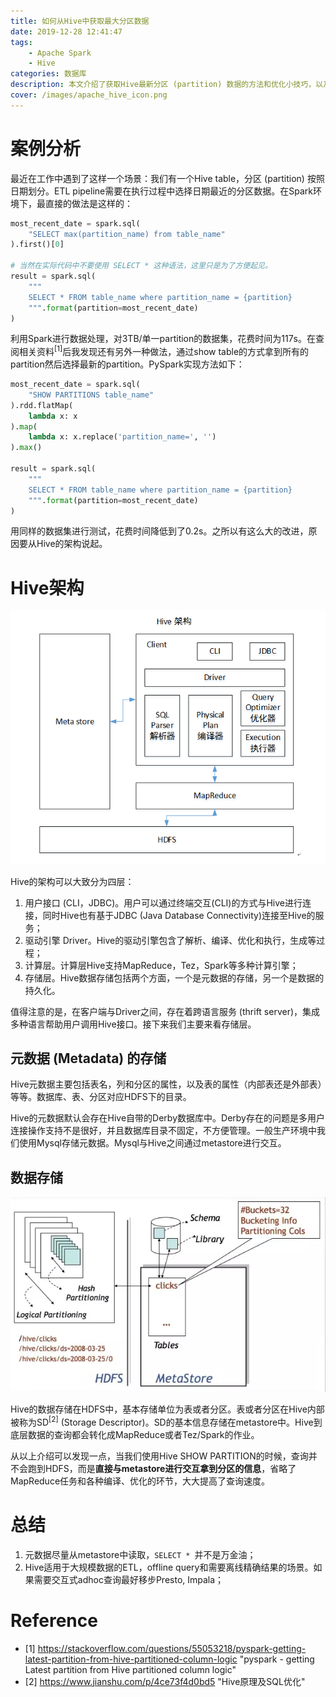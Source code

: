 ```yaml
---
title: 如何从Hive中获取最大分区数据
date: 2019-12-28 12:41:47
tags:
	- Apache Spark
	- Hive
categories: 数据库
description: 本文介绍了获取Hive最新分区 (partition) 数据的方法和优化小技巧，以及背后的原理。
cover: /images/apache_hive_icon.png
---
```


# 案例分析
最近在工作中遇到了这样一个场景：我们有一个Hive table，分区 (partition) 按照日期划分。ETL pipeline需要在执行过程中选择日期最近的分区数据。在Spark环境下，最直接的做法是这样的：

```python
most_recent_date = spark.sql(
	"SELECT max(partition_name) from table_name"
).first()[0]

# 当然在实际代码中不要使用 SELECT * 这种语法，这里只是为了方便起见。
result = spark.sql(
	"""
	SELECT * FROM table_name where partition_name = {partition}
	""".format(partition=most_recent_date)
)
```

利用Spark进行数据处理，对3TB/单一partition的数据集，花费时间为117s。在查阅相关资料<sup>[1]</sup>后我发现还有另外一种做法，通过show table的方式拿到所有的partition然后选择最新的partition。PySpark实现方法如下：

```python
most_recent_date = spark.sql(
	"SHOW PARTITIONS table_name"
).rdd.flatMap(
	lambda x: x
).map(
	lambda x: x.replace('partition_name=', '')
).max()

result = spark.sql(
	"""
	SELECT * FROM table_name where partition_name = {partition}
	""".format(partition=most_recent_date)
)
```

用同样的数据集进行测试，花费时间降低到了0.2s。之所以有这么大的改进，原因要从Hive的架构说起。

# Hive架构
![Hive Architecture](/images/hive_arch.png "Hive Architecture")

Hive的架构可以大致分为四层：

1. 用户接口 (CLI，JDBC)。用户可以通过终端交互(CLI)的方式与Hive进行连接，同时Hive也有基于JDBC (Java Database Connectivity)连接至Hive的服务；
2. 驱动引擎 Driver。Hive的驱动引擎包含了解析、编译、优化和执行，生成等过程；
3. 计算层。计算层Hive支持MapReduce，Tez，Spark等多种计算引擎；
4. 存储层。Hive数据存储包括两个方面，一个是元数据的存储，另一个是数据的持久化。

值得注意的是，在客户端与Driver之间，存在着跨语言服务 (thrift server)，集成多种语言帮助用户调用Hive接口。接下来我们主要来看存储层。

## 元数据 (Metadata) 的存储
Hive元数据主要包括表名，列和分区的属性，以及表的属性（内部表还是外部表）等等。数据库、表、分区对应HDFS下的目录。

Hive的元数据默认会存在Hive自带的Derby数据库中。Derby存在的问题是多用户连接操作支持不是很好，并且数据库目录不固定，不方便管理。一般生产环境中我们使用Mysql存储元数据。Mysql与Hive之间通过metastore进行交互。

## 数据存储
![Hive Data Model](/images/hive_data_model.png "Hive Data Model")

Hive的数据存储在HDFS中，基本存储单位为表或者分区。表或者分区在Hive内部被称为SD<sup>[2]</sup> (Storage Descriptor)。SD的基本信息存储在metastore中。Hive到底层数据的查询都会转化成MapReduce或者Tez/Spark的作业。

从以上介绍可以发现一点，当我们使用Hive SHOW PARTITION的时候，查询并不会跑到HDFS，而是**直接与metastore进行交互拿到分区的信息**，省略了MapReduce任务和各种编译、优化的环节，大大提高了查询速度。

# 总结
1. 元数据尽量从metastore中读取，`SELECT * `并不是万金油；
2. Hive适用于大规模数据的ETL，offline query和需要离线精确结果的场景。如果需要交互式adhoc查询最好移步Presto, Impala；

# Reference
* [1] <https://stackoverflow.com/questions/55053218/pyspark-getting-latest-partition-from-hive-partitioned-column-logic> "pyspark - getting Latest partition from Hive partitioned column logic"
* [2] <https://www.jianshu.com/p/4ce73f4d0bd5> "Hive原理及SQL优化"





